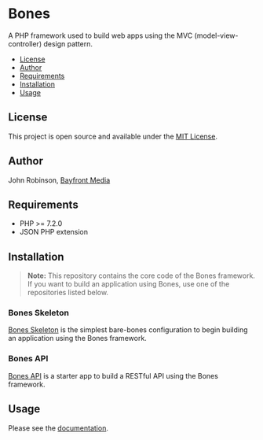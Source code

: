 # Bones

A PHP framework used to build web apps using the MVC (model-view-controller) design pattern.

- [License](#license)
- [Author](#author)
- [Requirements](#requirements)
- [Installation](#installation)
- [Usage](#usage)

## License

This project is open source and available under the [MIT License](LICENSE).

## Author

John Robinson, [Bayfront Media](https://www.bayfrontmedia.com)

## Requirements

* PHP >= 7.2.0
* JSON PHP extension

## Installation

> **Note:** This repository contains the core code of the Bones framework.
> If you want to build an application using Bones, use one of the repositories listed below.

### Bones Skeleton

[Bones Skeleton](https://github.com/bayfrontmedia/bones-skeleton) is the simplest bare-bones configuration to begin building an application using the Bones framework.

### Bones API

[Bones API](https://github.com/bayfrontmedia/bones-api) is a starter app to build a RESTful API using the Bones framework.

## Usage

Please see the [documentation](_docs/README.md).